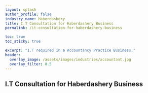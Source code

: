 ```yaml
---
layout: splash 
author_profile: false 
industry_name: Haberdashery
title: I.T Consultation for Haberdashery Business
permalink: /it-consultation-for-haberdashery-business

toc: true
toc_sticky: true

excerpt: "I.T required in a Accountancy Practice Business."
header:
  overlay_image: /assets/images/industries/accountant.jpg
  overlay_filter: 0.5 
---
```


## I.T Consultation for Haberdashery Business